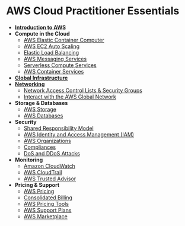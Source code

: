 # AWS Cloud Practitioner Essentials

* [**Introduction to AWS**](introduction.md)
* **Compute in the Cloud**
  * [AWS Elastic Container Computer](aws-ec2.md)
  * [AWS EC2 Auto Scaling](aws-ec2-auto-scaling.md)
  * [Elastic Load Balancing](elastic-load-balancing.md)
  * [AWS Messaging Services](aws-messaging-services.md)
  * [Serverless Compute Services](serverless-compute-services.md)
  * [AWS Container Services](aws-container-services.md)
* [**Global Infrastructure**](aws-global-infrastructure.md)
* [**Networking**](networking.md)
  * [Network Access Control Lists & Security Groups](nacls-sg.md)
  * [Interact with the AWS Global Network](interact-with-global-network.md)
* **Storage & Databases**
  * [AWS Storage](storage-types.md)
  * [AWS Databases](aws-databases.md)
* **Security**
  * [Shared Responsibility Model](shared-responsibility-model.md)
  * [AWS Identity and Access Management (IAM)](aws-iam.md)
  * [AWS Organizations](aws-organizations.md)
  * [Compliances](aws-compliances.md)
  * [DoS and DDoS Attacks](dos-ddos-attacks.md)
* **Monitoring**
  * [Amazon CloudWatch](amazon-cloudwatch.md)
  * [AWS CloudTrail](aws-cloudtrail.md)
  * [AWS Trusted Advisor](aws-trusted-advisor.md)
* **Pricing & Support**
  * [AWS Pricing](aws-pricing.md)
  * [Consolidated Billing](consolidated-billing.md)
  * [AWS Pricing Tools](aws-pricing-tools.md)
  * [AWS Support Plans](aws-support-plans.md)
  * [AWS Marketplace](aws-marketplace.md)